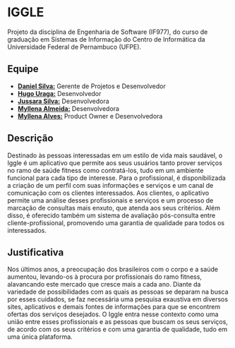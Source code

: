 
# IGGLE

Projeto da disciplina de Engenharia de Software (IF977), do curso de graduação em Sistemas de Informação do Centro de Informática da Universidade Federal de Pernambuco (UFPE).

## Equipe
- [**Daniel Silva:**](https://github.com/shirubadan) Gerente de Projetos e Desenvolvedor
- [**Hugo Uraga:**](https://github.com/hugouraga) Desenvolvedor
- [**Jussara Silva:**](https://github.com/jussararodrigues) Desenvolvedora
- [**Myllena Almeida:**](https://github.com/MyllenaAlmeida) Desenvolvedora
- [**Myllena Alves:**](https://github.com/myllenaalves) Product Owner e Desenvolvedora

## Descrição
Destinado às pessoas interessadas em um estilo de vida mais saudável, o Iggle é um aplicativo que permite aos seus usuários tanto prover serviços no ramo de saúde fitness como contratá-los, tudo em um ambiente funcional para cada tipo de interesse. Para o profissional, é disponibilizada a criação de um perfil com suas informações e serviços e um canal de comunicação com os clientes interessados. Aos clientes, o aplicativo permite uma análise desses profissionais e serviços e um processo de marcação de consultas mais enxuto, que atenda aos seus critérios. Além disso, é oferecido também um sistema de avaliação pós-consulta entre cliente-profissional, promovendo uma garantia de qualidade para todos os interessados.

## Justificativa
Nos últimos anos, a preocupação dos brasileiros com o corpo e a saúde aumentou, levando-os à procura por profissionais do ramo fitness, alavancando este mercado que cresce mais a cada ano. Diante da variedade de possibilidades com as quais as pessoas se deparam na busca por esses cuidados, se faz necessária uma pesquisa exaustiva em diversos sites, aplicativos e demais fontes de informações para que se encontrem ofertas dos serviços desejados. O Iggle entra nesse contexto como uma união entre esses profissionais e as pessoas que buscam os seus serviços, de acordo com os seus critérios e com uma garantia de qualidade, tudo em uma única plataforma.
